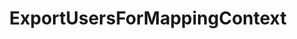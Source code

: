 ---
optionsClassName: ExportUsersForMappingConfig
optionsClassFullName: MigrationTools._EngineV1.Configuration.Processing.ExportUsersForMappingConfig
configurationSamples:
- name: default
  description: 
  code: >-
    {
      "$type": "ExportUsersForMappingConfig",
      "Enabled": false,
      "Enrichers": null,
      "WIQLQuery": null,
      "OnlyListUsersInWorkItems": true
    }
  sampleFor: MigrationTools._EngineV1.Configuration.Processing.ExportUsersForMappingConfig
description: ExportUsersForMappingContext is a tool used to create a starter mapping file for users between the source and target systems. Use `ExportUsersForMappingConfig` to configure.
className: ExportUsersForMappingContext
typeName: Processors
architecture: v1
options:
- parameterName: Enabled
  type: Boolean
  description: missng XML code comments
  defaultValue: missng XML code comments
- parameterName: Enrichers
  type: List
  description: A list of enrichers that can augment the proccessing of the data
  defaultValue: missng XML code comments
- parameterName: OnlyListUsersInWorkItems
  type: Boolean
  description: missng XML code comments
  defaultValue: missng XML code comments
- parameterName: WIQLQuery
  type: String
  description: missng XML code comments
  defaultValue: missng XML code comments
status: ready
processingTarget: Work Items
classFile: ''
optionsClassFile: /src/MigrationTools/_EngineV1/Configuration/Processing/ExportUsersForMappingConfig.cs

redirectFrom:
- /Reference/v1/Processors/ExportUsersForMappingConfig/
layout: reference
toc: true
permalink: /Reference/Processors/ExportUsersForMappingContext/
title: ExportUsersForMappingContext
categories:
- Processors
- v1
topics:
- topic: notes
  path: /Processors/ExportUsersForMappingContext-notes.md
  exists: false
  markdown: ''
- topic: introduction
  path: /Processors/ExportUsersForMappingContext-introduction.md
  exists: false
  markdown: ''

---